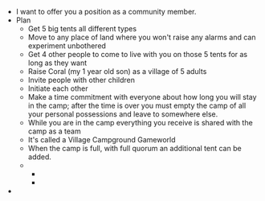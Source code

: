 - I want to offer you a position as a community member.
- Plan
	- Get 5 big tents all different types
	- Move to any place of land where you won't raise any alarms and can experiment unbothered
	- Get 4 other people to come to live with you on those 5 tents for as long as they want
	- Raise Coral (my 1 year old son) as a village of 5 adults
	- Invite people with other children
	- Initiate each other
	- Make a time commitment with everyone about how long you will stay in the camp; after the time is over you must empty the camp of all your personal possessions and leave to somewhere else.
	- While you are in the camp everything you receive is shared with the camp as a team
	- It's called a Village Campground Gameworld
	- When the camp is full, with full quorum an additional tent can be added.
	-
		-
		-
-